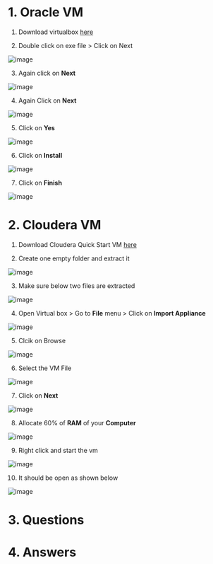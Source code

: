 # 1. Oracle VM

1. Download virtualbox [here](https://download.virtualbox.org/virtualbox/7.0.8/VirtualBox-7.0.8-156879-Win.exe)

2. Double click on exe file > Click on Next
   
![image](https://github.com/rritec/Cloud-Data-Engineering/assets/20516321/27a68e52-e680-47be-9432-7f56c9159a21)

3. Again click on **Next**

![image](https://github.com/rritec/Cloud-Data-Engineering/assets/20516321/36c78b23-c39d-429f-9213-10ebe021d3dd)

4. Again Click on **Next**

![image](https://github.com/rritec/Cloud-Data-Engineering/assets/20516321/39125a5f-86c2-41e5-82d3-3ad0b3211c9d)

5. Click on **Yes**

![image](https://github.com/rritec/Cloud-Data-Engineering/assets/20516321/13fb2e91-be91-47c1-b6e5-97259a92b200)

6. Click on **Install**
   
![image](https://github.com/rritec/Cloud-Data-Engineering/assets/20516321/7f48f7c2-6429-47ae-b714-e5c9b0728015)

7. Click on **Finish**
   
![image](https://github.com/rritec/Cloud-Data-Engineering/assets/20516321/2a61358b-f479-4286-9a8f-6d3493b23572)


# 2. Cloudera VM

1. Download Cloudera Quick Start VM [here](https://drive.google.com/file/d/1zS9E6KYbM4PPgDopFH1VNRJNkNQ7Yu4T/view?usp=sharing)

2. Create one empty folder and extract it

![image](https://github.com/rritec/Cloud-Data-Engineering/assets/20516321/9cb209a8-6641-439d-918b-713f9b39eac2)

3. Make sure below two files are extracted

![image](https://github.com/rritec/Cloud-Data-Engineering/assets/20516321/7ca32e82-19d4-430e-9773-38e96f25f861)


4. Open Virtual box > Go to **File** menu > Click on **Import Appliance**

![image](https://github.com/rritec/Cloud-Data-Engineering/assets/20516321/457fe829-05cf-4a1b-a314-a1d7bf530ae4)

5. Clcik on Browse

![image](https://github.com/rritec/Cloud-Data-Engineering/assets/20516321/0d9f55a1-34bd-4453-b316-96a794c4198e)

6. Select the VM File

![image](https://github.com/rritec/Cloud-Data-Engineering/assets/20516321/ea57e189-80da-4bd6-8576-a1046d51e2be)

7. Click on **Next**

![image](https://github.com/rritec/Cloud-Data-Engineering/assets/20516321/91bc2e8b-3320-410c-b3c1-ddc18f1f7a48)

8. Allocate 60% of **RAM** of your **Computer**

![image](https://github.com/rritec/Cloud-Data-Engineering/assets/20516321/0c6f2761-d0e9-4866-b5bb-2996931d76b4)

9. Right click and start the vm

![image](https://github.com/rritec/Cloud-Data-Engineering/assets/20516321/0ecf9039-5572-4f79-948d-255a94345a80)

10. It should be open as shown below

![image](https://github.com/rritec/Cloud-Data-Engineering/assets/20516321/59572a92-7ed5-4094-b3cf-e0082bf524bd)

# 3. Questions

# 4. Answers

    
    
    
